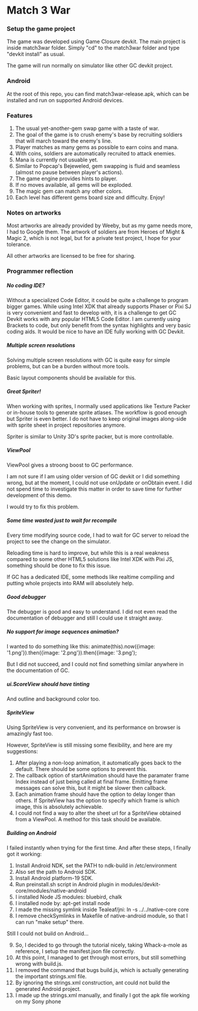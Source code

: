 # Match 3 War
### Setup the game project
The game was developed using Game Closure devkit. The main project is inside match3war folder. Simply "cd" to the match3war folder and type "devkit install" as usual.

The game will run normally on simulator like other GC devkit project.

### Android
At the root of this repo, you can find match3war-release.apk, which can be installed and run on supported Android devices.

### Features
1. The usual yet-another-gem swap game with a taste of war.
2. The goal of the game is to crush enemy's base by recruiting soldiers that will march toward the enemy's line.
3. Player matches as many gems as possible to earn coins and mana.
3. With coins, soldiers are automatically recruited to attack enemies.
4. Mana is currently not usuable yet.
5. Similar to Popcap's Bejeweled, gem swapping is fluid and seamless (almost no pause between player's actions).
6. The game engine provides hints to player.
7. If no moves available, all gems will be exploded.
8. The magic gem can match any other colors.
9. Each level has different gems board size and difficulty. Enjoy!

### Notes on artworks
Most artworks are already provided by Weeby, but as my game needs more, I had to Google them. The artwork of soldiers are from Heroes of Might & Magic 2, which is not legal, but for a private test project, I hope for your tolerance.

All other artworks are licensed to be free for sharing.

### Programmer reflection

##### No coding IDE?
Without a specialized Code Editor, it could be quite a challenge to program bigger games. While using Intel XDK that already supports Phaser or Pixi SJ is very convenient and fast to develop with, it is a challenge to get GC Devkit works with any popular HTML5 Code Editor. I am currently using Brackets to code, but only benefit from the syntax highlights and very basic coding aids. It would be nice to have an IDE fully working with GC Devkit.

##### Multiple screen resolutions
Solving multiple screen resolutions with GC is quite easy for simple problems, but can be a burden without more tools.

Basic layout components should be available for this. 

##### Great Spriter!
When working with sprites, I normally used applications like Texture Packer or in-house tools to generate sprite atlases. The workflow is good enough but Spriter is even better. I do not have to keep original images along-side with sprite sheet in project repositories anymore.

Spriter is similar to Unity 3D's sprite packer, but is more controllable.

##### ViewPool
ViewPool gives a stroong boost to GC performance.

I am not sure if I am using older version of GC devkit or I did something wrong, but at the moment, I could not use onUpdate or onObtain event. I did not spend time to investigate this matter in order to save time for further development of this demo.

I would try to fix this problem.

##### Some time wasted just to wait for recompile
Every time modifying source code, I had to wait for GC server to reload the project to see the change on the simulator.

Reloading time is hard to improve, but while this is a real weakness compared to some other HTML5 solutions like Intel XDK with Pixi JS, something should be done to fix this issue.

If GC has a dedicated IDE, some methods like realtime compiling and putting whole projects into RAM will absolutely help.

##### Good debugger
The debugger is good and easy to understand. I did not even read the documentation of debugger and still I could use it straight away.

##### No support for image sequences animation?
I wanted to do something like this:
animate(this).now({image: '1.png'}).then({image: '2.png'}).then({image: '3.png');

But I did not succeed, and I could not find something similar anywhere in the documentation of GC.

##### ui.ScoreView should have tinting
And outline and background color too.

##### SpriteView
Using SpriteView is very convenient, and its performance on browser is amazingly fast too.

However, SpriteView is still missing some flexibility, and here are my suggestions:

1. After playing a non-loop animation, it automatically goes back to the default. There should be some options to prevent this.
2. The callback option of startAnimation should have the paramater frame Index instead of just being called at final frame. Emitting frame messages can solve this, but it might be slower then callback.
3. Each animation frame should have the option to delay longer than others. If SpriteView has the option to specify which frame is which image, this is absolutely achievable.
4. I could not find a way to alter the sheet url for a SpriteView obtained from a ViewPool. A method for this task should be available.

##### Building on Android
I failed instantly when trying for the first time. And after these steps, I finally got it working:

1. Install Android NDK, set the PATH to ndk-build in /etc/environment
2. Also set the path to Android SDK.
3. Install Android platform-19 SDK.
4. Run preinstall.sh script in Android plugin in modules/devkit-core/modules/native-android
5. I installed Node JS modules: bluebird, chalk
6. I installed node by: apt-get install node
7. I made the missing symlink inside Tealeaf/jni: ln -s ../../native-core core
8. I remove checkSymlinks in Makefile of native-android module, so that I can run "make setup" there.

Still I could not build on Android...

9. So, I decided to go through the tutorial nicely, taking Whack-a-mole as reference, I setup the manifest.json file correctly.
10. At this point, I managed to get through most errors, but still something wrong with build.js.
11. I removed the command that bugs build.js, which is actually generating the important strings.xml file.
12. By ignoring the strings.xml construction, ant could not build the generated Android project.
13. I made up the strings.xml manually, and finally I got the apk file working on my Sony phone
